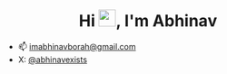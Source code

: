 <h1 align="center">Hi <img src="https://raw.githubusercontent.com/MartinHeinz/MartinHeinz/master/wave.gif" width="30px" height="30px" />, I'm Abhinav</h1>

- 📫 imabhinavborah@gmail.com
- X: [@abhinavexists](https://twitter.com/abhinavexists)


<!---
imabhinavborah/imabhinavborah is a ✨ special ✨ repository because its `README.md` (this file) appears on your GitHub profile.
You can click the Preview link to take a look at your changes.
--->
